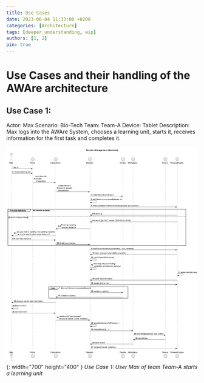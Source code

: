 ```yaml
---
title: Use Cases
date: 2023-06-04 11:33:00 +0200
categories: [Architecture]
tags: [deeper_understanding, wip]
authors: [1, 2]
pin: true
---
```


# Use Cases and their handling of the AWAre architecture

## Use Case 1:

Actor: Max
Scenario: Bio-Tech
Team: Team-A
Device: Tablet
Description:
Max logs into the AWAre System, chooses a learning unit, starts it, receives information for the first task and completes it.

![img-description](/assets/img/Session_Management.png){: width="700" height="400" }
_Use Case 1: User Max of team Team-A starts a learning unit_

